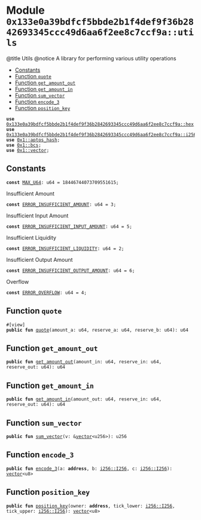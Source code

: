 
<a id="0x133e0a39bdfcf5bbde2b1f4def9f36b2842693345ccc49d6aa6f2ee8c7ccf9a_utils"></a>

# Module `0x133e0a39bdfcf5bbde2b1f4def9f36b2842693345ccc49d6aa6f2ee8c7ccf9a::utils`

@title Utils
@notice A library for performing various utility operations


-  [Constants](#@Constants_0)
-  [Function `quote`](#0x133e0a39bdfcf5bbde2b1f4def9f36b2842693345ccc49d6aa6f2ee8c7ccf9a_utils_quote)
-  [Function `get_amount_out`](#0x133e0a39bdfcf5bbde2b1f4def9f36b2842693345ccc49d6aa6f2ee8c7ccf9a_utils_get_amount_out)
-  [Function `get_amount_in`](#0x133e0a39bdfcf5bbde2b1f4def9f36b2842693345ccc49d6aa6f2ee8c7ccf9a_utils_get_amount_in)
-  [Function `sum_vector`](#0x133e0a39bdfcf5bbde2b1f4def9f36b2842693345ccc49d6aa6f2ee8c7ccf9a_utils_sum_vector)
-  [Function `encode_3`](#0x133e0a39bdfcf5bbde2b1f4def9f36b2842693345ccc49d6aa6f2ee8c7ccf9a_utils_encode_3)
-  [Function `position_key`](#0x133e0a39bdfcf5bbde2b1f4def9f36b2842693345ccc49d6aa6f2ee8c7ccf9a_utils_position_key)


<pre><code><b>use</b> <a href="hex.md#0x133e0a39bdfcf5bbde2b1f4def9f36b2842693345ccc49d6aa6f2ee8c7ccf9a_hex">0x133e0a39bdfcf5bbde2b1f4def9f36b2842693345ccc49d6aa6f2ee8c7ccf9a::hex</a>;
<b>use</b> <a href="i256.md#0x133e0a39bdfcf5bbde2b1f4def9f36b2842693345ccc49d6aa6f2ee8c7ccf9a_i256">0x133e0a39bdfcf5bbde2b1f4def9f36b2842693345ccc49d6aa6f2ee8c7ccf9a::i256</a>;
<b>use</b> <a href="">0x1::aptos_hash</a>;
<b>use</b> <a href="">0x1::bcs</a>;
<b>use</b> <a href="">0x1::vector</a>;
</code></pre>



<a id="@Constants_0"></a>

## Constants


<a id="0x133e0a39bdfcf5bbde2b1f4def9f36b2842693345ccc49d6aa6f2ee8c7ccf9a_utils_MAX_U64"></a>



<pre><code><b>const</b> <a href="utils.md#0x133e0a39bdfcf5bbde2b1f4def9f36b2842693345ccc49d6aa6f2ee8c7ccf9a_utils_MAX_U64">MAX_U64</a>: u64 = 18446744073709551615;
</code></pre>



<a id="0x133e0a39bdfcf5bbde2b1f4def9f36b2842693345ccc49d6aa6f2ee8c7ccf9a_utils_ERROR_INSUFFICIENT_AMOUNT"></a>

Insufficient Amount


<pre><code><b>const</b> <a href="utils.md#0x133e0a39bdfcf5bbde2b1f4def9f36b2842693345ccc49d6aa6f2ee8c7ccf9a_utils_ERROR_INSUFFICIENT_AMOUNT">ERROR_INSUFFICIENT_AMOUNT</a>: u64 = 3;
</code></pre>



<a id="0x133e0a39bdfcf5bbde2b1f4def9f36b2842693345ccc49d6aa6f2ee8c7ccf9a_utils_ERROR_INSUFFICIENT_INPUT_AMOUNT"></a>

Insufficient Input Amount


<pre><code><b>const</b> <a href="utils.md#0x133e0a39bdfcf5bbde2b1f4def9f36b2842693345ccc49d6aa6f2ee8c7ccf9a_utils_ERROR_INSUFFICIENT_INPUT_AMOUNT">ERROR_INSUFFICIENT_INPUT_AMOUNT</a>: u64 = 5;
</code></pre>



<a id="0x133e0a39bdfcf5bbde2b1f4def9f36b2842693345ccc49d6aa6f2ee8c7ccf9a_utils_ERROR_INSUFFICIENT_LIQUIDITY"></a>

Insufficient Liquidity


<pre><code><b>const</b> <a href="utils.md#0x133e0a39bdfcf5bbde2b1f4def9f36b2842693345ccc49d6aa6f2ee8c7ccf9a_utils_ERROR_INSUFFICIENT_LIQUIDITY">ERROR_INSUFFICIENT_LIQUIDITY</a>: u64 = 2;
</code></pre>



<a id="0x133e0a39bdfcf5bbde2b1f4def9f36b2842693345ccc49d6aa6f2ee8c7ccf9a_utils_ERROR_INSUFFICIENT_OUTPUT_AMOUNT"></a>

Insufficient Output Amount


<pre><code><b>const</b> <a href="utils.md#0x133e0a39bdfcf5bbde2b1f4def9f36b2842693345ccc49d6aa6f2ee8c7ccf9a_utils_ERROR_INSUFFICIENT_OUTPUT_AMOUNT">ERROR_INSUFFICIENT_OUTPUT_AMOUNT</a>: u64 = 6;
</code></pre>



<a id="0x133e0a39bdfcf5bbde2b1f4def9f36b2842693345ccc49d6aa6f2ee8c7ccf9a_utils_ERROR_OVERFLOW"></a>

Overflow


<pre><code><b>const</b> <a href="utils.md#0x133e0a39bdfcf5bbde2b1f4def9f36b2842693345ccc49d6aa6f2ee8c7ccf9a_utils_ERROR_OVERFLOW">ERROR_OVERFLOW</a>: u64 = 4;
</code></pre>



<a id="0x133e0a39bdfcf5bbde2b1f4def9f36b2842693345ccc49d6aa6f2ee8c7ccf9a_utils_quote"></a>

## Function `quote`



<pre><code>#[view]
<b>public</b> <b>fun</b> <a href="utils.md#0x133e0a39bdfcf5bbde2b1f4def9f36b2842693345ccc49d6aa6f2ee8c7ccf9a_utils_quote">quote</a>(amount_a: u64, reserve_a: u64, reserve_b: u64): u64
</code></pre>



<a id="0x133e0a39bdfcf5bbde2b1f4def9f36b2842693345ccc49d6aa6f2ee8c7ccf9a_utils_get_amount_out"></a>

## Function `get_amount_out`



<pre><code><b>public</b> <b>fun</b> <a href="utils.md#0x133e0a39bdfcf5bbde2b1f4def9f36b2842693345ccc49d6aa6f2ee8c7ccf9a_utils_get_amount_out">get_amount_out</a>(amount_in: u64, reserve_in: u64, reserve_out: u64): u64
</code></pre>



<a id="0x133e0a39bdfcf5bbde2b1f4def9f36b2842693345ccc49d6aa6f2ee8c7ccf9a_utils_get_amount_in"></a>

## Function `get_amount_in`



<pre><code><b>public</b> <b>fun</b> <a href="utils.md#0x133e0a39bdfcf5bbde2b1f4def9f36b2842693345ccc49d6aa6f2ee8c7ccf9a_utils_get_amount_in">get_amount_in</a>(amount_out: u64, reserve_in: u64, reserve_out: u64): u64
</code></pre>



<a id="0x133e0a39bdfcf5bbde2b1f4def9f36b2842693345ccc49d6aa6f2ee8c7ccf9a_utils_sum_vector"></a>

## Function `sum_vector`



<pre><code><b>public</b> <b>fun</b> <a href="utils.md#0x133e0a39bdfcf5bbde2b1f4def9f36b2842693345ccc49d6aa6f2ee8c7ccf9a_utils_sum_vector">sum_vector</a>(v: &<a href="">vector</a>&lt;u256&gt;): u256
</code></pre>



<a id="0x133e0a39bdfcf5bbde2b1f4def9f36b2842693345ccc49d6aa6f2ee8c7ccf9a_utils_encode_3"></a>

## Function `encode_3`



<pre><code><b>public</b> <b>fun</b> <a href="utils.md#0x133e0a39bdfcf5bbde2b1f4def9f36b2842693345ccc49d6aa6f2ee8c7ccf9a_utils_encode_3">encode_3</a>(a: <b>address</b>, b: <a href="i256.md#0x133e0a39bdfcf5bbde2b1f4def9f36b2842693345ccc49d6aa6f2ee8c7ccf9a_i256_I256">i256::I256</a>, c: <a href="i256.md#0x133e0a39bdfcf5bbde2b1f4def9f36b2842693345ccc49d6aa6f2ee8c7ccf9a_i256_I256">i256::I256</a>): <a href="">vector</a>&lt;u8&gt;
</code></pre>



<a id="0x133e0a39bdfcf5bbde2b1f4def9f36b2842693345ccc49d6aa6f2ee8c7ccf9a_utils_position_key"></a>

## Function `position_key`



<pre><code><b>public</b> <b>fun</b> <a href="utils.md#0x133e0a39bdfcf5bbde2b1f4def9f36b2842693345ccc49d6aa6f2ee8c7ccf9a_utils_position_key">position_key</a>(owner: <b>address</b>, tick_lower: <a href="i256.md#0x133e0a39bdfcf5bbde2b1f4def9f36b2842693345ccc49d6aa6f2ee8c7ccf9a_i256_I256">i256::I256</a>, tick_upper: <a href="i256.md#0x133e0a39bdfcf5bbde2b1f4def9f36b2842693345ccc49d6aa6f2ee8c7ccf9a_i256_I256">i256::I256</a>): <a href="">vector</a>&lt;u8&gt;
</code></pre>
